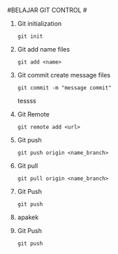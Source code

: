 #BELAJAR GIT CONTROL #



1. Git initialization

    ```
    git init
    ```

2. Git add name files
    
    ```
    git add <name>
    ```
3. Git commit create message files

    ```
    git commit -m "message commit"
    ```

    tessss

4. Git Remote 

    ```
    git remote add <url>
    ```

5. Git push 

    ```
    git push origin <name_branch>
    ```

6. Git pull

    ```
    git pull origin <name_branch>
    ```

7. Git Push
    ```
    git push
    ```

8. apakek

9. Git Push
    ```
    git push
    ```    

